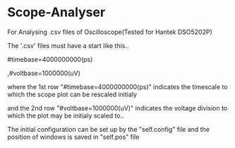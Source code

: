# Scope-Analyser

For Analysing .csv files of Oscilloscope(Tested for Hantek DSO5202P)

The '.csv' files must have a start like this..

#timebase=4000000000(ps)

,#voltbase=1000000(uV)

where the 1st row "#timebase=4000000000(ps)" indicates the timescale to which the scope plot can be rescaled initialy

and the 2nd row "#voltbase=1000000(uV)" indicates the voltage division to which the plot may be initialy scaled to..

The initial configuration can be set up by the "self.config" file and the position of windows is saved in "self.pos" file
